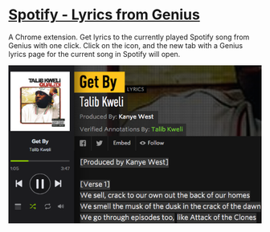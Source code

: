 <a href="https://chrome.google.com/webstore/detail/spotify-lyrics-from-geniu/kmplfmedkkcjeidnhfedooacgmdihgmh" target="_blank">Spotify - Lyrics from Genius</a>
============================

A Chrome extension. Get lyrics to the currently played Spotify song from Genius
with one click. Click on the icon, and the new tab with a Genius lyrics page for
the current song in Spotify will open.

![screenshot](screen1.png?raw=true)